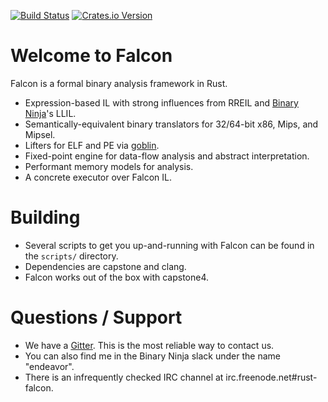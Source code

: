 [![Build Status](https://travis-ci.org/falconre/falcon.svg?branch=master)](https://travis-ci.org/falconre/falcon)
[![Crates.io Version](https://img.shields.io/crates/v/falcon.svg)](https://crates.io/crates/falcon/)

# Welcome to Falcon

Falcon is a formal binary analysis framework in Rust.

* Expression-based IL with strong influences from RREIL and [Binary Ninja](https://binary.ninja)'s LLIL.
* Semantically-equivalent binary translators for 32/64-bit x86, Mips, and Mipsel.
* Lifters for ELF and PE via [goblin](https://github.com/m4b/goblin).
* Fixed-point engine for data-flow analysis and abstract interpretation.
* Performant memory models for analysis.
* A concrete executor over Falcon IL.

# Building

* Several scripts to get you up-and-running with Falcon can be found in the `scripts/` directory.
* Dependencies are capstone and clang.
* Falcon works out of the box with capstone4.

# Questions / Support

* We have a [Gitter](https://gitter.im/rust-falcon/Lobby). This is the most reliable way to contact us.
* You can also find me in the Binary Ninja slack under the name "endeavor".
* There is an infrequently checked IRC channel at irc.freenode.net#rust-falcon.